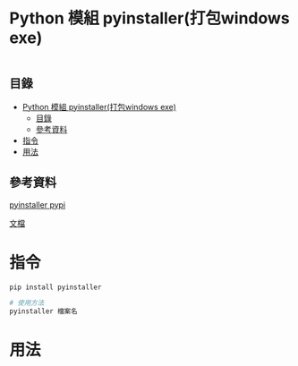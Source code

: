 # Python 模組 pyinstaller(打包windows exe)

```
```

## 目錄

- [Python 模組 pyinstaller(打包windows exe)](#python-模組-pyinstaller打包windows-exe)
	- [目錄](#目錄)
	- [參考資料](#參考資料)
- [指令](#指令)
- [用法](#用法)

## 參考資料

[pyinstaller pypi](https://pypi.org/project/pyinstaller/)

[文檔](https://pyinstaller.readthedocs.io/en/v4.10/)

# 指令

```bash
pip install pyinstaller

# 使用方法
pyinstaller 檔案名
```

# 用法

```Python
```
